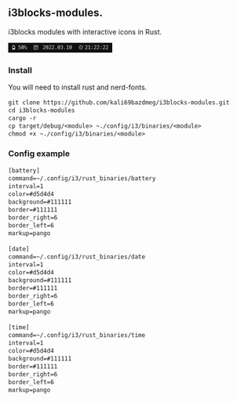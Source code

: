 ## i3blocks-modules.
i3blocks modules with interactive icons in Rust.

<img src="i3blocks-modules.png"></img>

### Install
You will need to install rust and nerd-fonts.
```
git clone https://github.com/kali69bazdmeg/i3blocks-modules.git
cd i3blocks-modules
cargo -r
cp target/debug/<module> ~./config/i3/binaries/<module>
chmod +x ~./config/i3/binaries/<module>
```

### Config example
```
[battery]
command=~/.config/i3/rust_binaries/battery
interval=1
color=#d5d4d4
background=#111111
border=#111111
border_right=6
border_left=6
markup=pango

[date]
command=~/.config/i3/rust_binaries/date
interval=1
color=#d5d4d4
background=#111111
border=#111111
border_right=6
border_left=6
markup=pango

[time]
command=~/.config/i3/rust_binaries/time
interval=1
color=#d5d4d4
background=#111111
border=#111111
border_right=6
border_left=6
markup=pango
```
